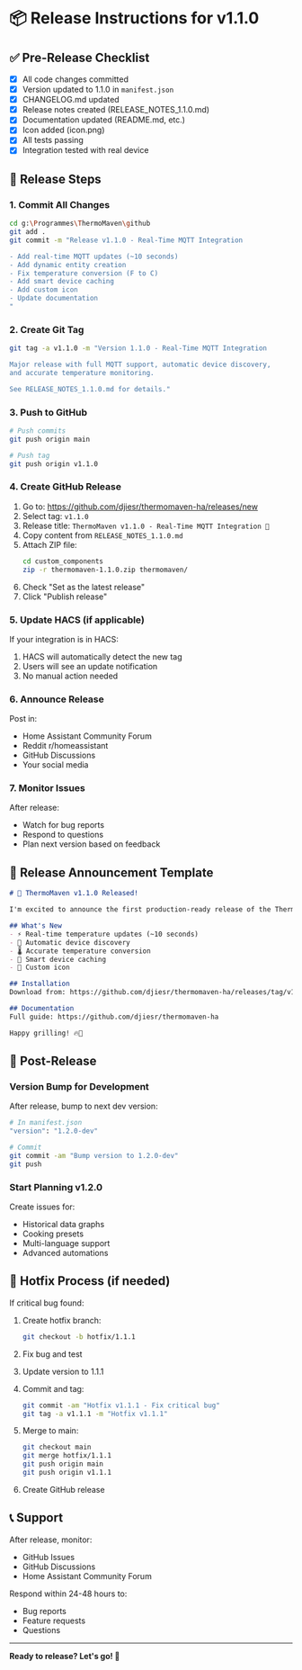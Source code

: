 # 📦 Release Instructions for v1.1.0

## ✅ Pre-Release Checklist

- [x] All code changes committed
- [x] Version updated to 1.1.0 in `manifest.json`
- [x] CHANGELOG.md updated
- [x] Release notes created (RELEASE_NOTES_1.1.0.md)
- [x] Documentation updated (README.md, etc.)
- [x] Icon added (icon.png)
- [x] All tests passing
- [x] Integration tested with real device

## 🚀 Release Steps

### 1. Commit All Changes

```bash
cd g:\Programmes\ThermoMaven\github
git add .
git commit -m "Release v1.1.0 - Real-Time MQTT Integration

- Add real-time MQTT updates (~10 seconds)
- Add dynamic entity creation
- Fix temperature conversion (F to C)
- Add smart device caching
- Add custom icon
- Update documentation
"
```

### 2. Create Git Tag

```bash
git tag -a v1.1.0 -m "Version 1.1.0 - Real-Time MQTT Integration

Major release with full MQTT support, automatic device discovery,
and accurate temperature monitoring.

See RELEASE_NOTES_1.1.0.md for details."
```

### 3. Push to GitHub

```bash
# Push commits
git push origin main

# Push tag
git push origin v1.1.0
```

### 4. Create GitHub Release

1. Go to: https://github.com/djiesr/thermomaven-ha/releases/new
2. Select tag: `v1.1.0`
3. Release title: `ThermoMaven v1.1.0 - Real-Time MQTT Integration 🎉`
4. Copy content from `RELEASE_NOTES_1.1.0.md`
5. Attach ZIP file:
   ```bash
   cd custom_components
   zip -r thermomaven-1.1.0.zip thermomaven/
   ```
6. Check "Set as the latest release"
7. Click "Publish release"

### 5. Update HACS (if applicable)

If your integration is in HACS:
1. HACS will automatically detect the new tag
2. Users will see an update notification
3. No manual action needed

### 6. Announce Release

Post in:
- Home Assistant Community Forum
- Reddit r/homeassistant
- GitHub Discussions
- Your social media

### 7. Monitor Issues

After release:
- Watch for bug reports
- Respond to questions
- Plan next version based on feedback

## 📝 Release Announcement Template

```markdown
# 🎉 ThermoMaven v1.1.0 Released!

I'm excited to announce the first production-ready release of the ThermoMaven Home Assistant integration!

## What's New
- ⚡ Real-time temperature updates (~10 seconds)
- 🎨 Automatic device discovery
- 🌡️ Accurate temperature conversion
- 💾 Smart device caching
- 🎨 Custom icon

## Installation
Download from: https://github.com/djiesr/thermomaven-ha/releases/tag/v1.1.0

## Documentation
Full guide: https://github.com/djiesr/thermomaven-ha

Happy grilling! 🔥🍖
```

## 🔧 Post-Release

### Version Bump for Development

After release, bump to next dev version:

```bash
# In manifest.json
"version": "1.2.0-dev"

# Commit
git commit -am "Bump version to 1.2.0-dev"
git push
```

### Start Planning v1.2.0

Create issues for:
- Historical data graphs
- Cooking presets
- Multi-language support
- Advanced automations

## 🐛 Hotfix Process (if needed)

If critical bug found:

1. Create hotfix branch:
   ```bash
   git checkout -b hotfix/1.1.1
   ```

2. Fix bug and test

3. Update version to 1.1.1

4. Commit and tag:
   ```bash
   git commit -am "Hotfix v1.1.1 - Fix critical bug"
   git tag -a v1.1.1 -m "Hotfix v1.1.1"
   ```

5. Merge to main:
   ```bash
   git checkout main
   git merge hotfix/1.1.1
   git push origin main
   git push origin v1.1.1
   ```

6. Create GitHub release

## 📞 Support

After release, monitor:
- GitHub Issues
- GitHub Discussions
- Home Assistant Community Forum

Respond within 24-48 hours to:
- Bug reports
- Feature requests
- Questions

---

**Ready to release? Let's go! 🚀**

